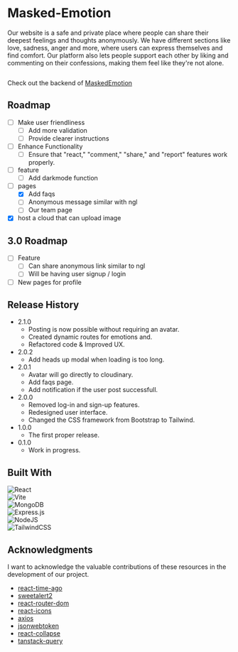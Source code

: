 # Masked-Emotion

Our website is a safe and private place where people can share their deepest feelings and thoughts anonymously. We have different sections like love, sadness, anger and more, where users can express themselves and find comfort. Our platform also lets people support each other by liking and commenting on their confessions, making them feel like they're not alone.

<img src="./src/assets/img/project-banner.png" alt="">

Check out the backend of [MaskedEmotion](https://github.com/lugh-tuatha/MaskedEmotion-Backend)

## Roadmap
- [ ] Make user friendliness
    - [ ] Add more validation
    - [ ] Provide clearer instructions
- [ ] Enhance Functionality
    - [ ] Ensure that "react," "comment," "share," and "report" features work properly.
- [ ] feature
    - [ ] Add darkmode function
- [ ] pages
    - [x] Add faqs
    - [ ] Anonymous message similar with ngl
    - [ ] Our team page
- [x] host a cloud that can upload image

## 3.0 Roadmap
- [ ] Feature
    - [ ] Can share anonymous link similar to ngl
    - [ ] Will be having user signup / login
- [ ] New pages for profile

## Release History
* 2.1.0
    * Posting is now possible without requiring an avatar.
    * Created dynamic routes for emotions and.
    * Refactored code & Improved UX.
* 2.0.2
    * Add heads up modal when loading is too long.
* 2.0.1
    * Avatar will go directly to cloudinary.
    * Add faqs page.
    * Add notification if the user post successfull.
* 2.0.0
    * Removed log-in and sign-up features.
    * Redesigned user interface.
    * Changed the CSS framework from Bootstrap to Tailwind.
* 1.0.0
    * The first proper release.
* 0.1.0
    * Work in progress.

## Built With
![React](https://img.shields.io/badge/react-%2320232a.svg?style=for-the-badge&logo=react&logoColor=%2361DAFB)<br>
![Vite](https://img.shields.io/badge/vite-%23646CFF.svg?style=for-the-badge&logo=vite&logoColor=white)<br>
![MongoDB](https://img.shields.io/badge/MongoDB-%234ea94b.svg?style=for-the-badge&logo=mongodb&logoColor=white)<br>
![Express.js](https://img.shields.io/badge/express.js-%23404d59.svg?style=for-the-badge&logo=express&logoColor=%2361DAFB)<br>
![NodeJS](https://img.shields.io/badge/node.js-6DA55F?style=for-the-badge&logo=node.js&logoColor=white)<br>
![TailwindCSS](https://img.shields.io/badge/tailwindcss-%2338B2AC.svg?style=for-the-badge&logo=tailwind-css&logoColor=white)

## Acknowledgments
I want to acknowledge the valuable contributions of these resources in the development of our project.
* [react-time-ago](https://www.npmjs.com/package/react-time-ago)
* [sweetalert2](https://sweetalert2.github.io/)
* [react-router-dom](https://www.npmjs.com/package/react-router-dom)
* [react-icons](https://react-icons.github.io/react-icons)
* [axios](https://www.npmjs.com/package/axios)
* [jsonwebtoken](https://www.npmjs.com/package/jsonwebtoken)
* [react-collapse](https://www.npmjs.com/package/react-collapse)
* [tanstack-query](https://tanstack.com)

